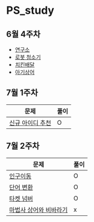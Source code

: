 # PS_study
## 6월 4주차 
- <A href = "https://www.acmicpc.net/problem/14502" > 연구소  </A><br>
- <A href = "https://www.acmicpc.net/problem/14503" > 로봇 청소기  </A><br>
- <A href = "https://www.acmicpc.net/problem/15686" > 치킨배달  </A><br>
- <A href = "https://www.acmicpc.net/problem/16236" > 아기상어  </A><br>

## 7월 1주차
문제 | 풀이
--|--
[신규 아이디 추천](https://programmers.co.kr/learn/courses/30/lessons/72410)| O
## 7월 2주차
문제 | 풀이
--|--
[인구이동](https://www.acmicpc.net/problem/16234)|O
[단어 변환](https://programmers.co.kr/learn/courses/30/lessons/43163)| O
[타켓 넘버](https://programmers.co.kr/learn/courses/30/lessons/43165)| O
[마법사 상어와 비바라기](https://www.acmicpc.net/problem/21610) | x